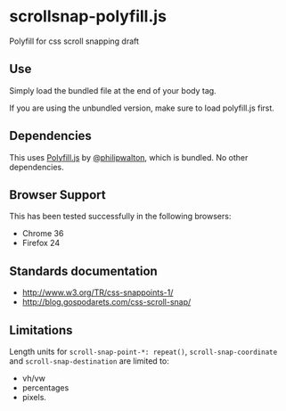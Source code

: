 # scrollsnap-polyfill.js

Polyfill for css scroll snapping draft

## Use

Simply load the bundled file at the end of your body tag.

If you are using the unbundled version, make sure to load polyfill.js first.


## Dependencies

This uses [Polyfill.js](https://github.com/philipwalton/polyfill) by [@philipwalton](https://github.com/philipwalton), which is bundled.
No other dependencies.


Browser Support
---------------

This has been tested successfully in the following browsers:

* Chrome 36
* Firefox 24


Standards documentation
-----------------------

* http://www.w3.org/TR/css-snappoints-1/
* http://blog.gospodarets.com/css-scroll-snap/


Limitations
-----------

Length units for ``scroll-snap-point-*: repeat()``, ``scroll-snap-coordinate`` and
``scroll-snap-destination`` are limited to:

* vh/vw
* percentages
* pixels.
